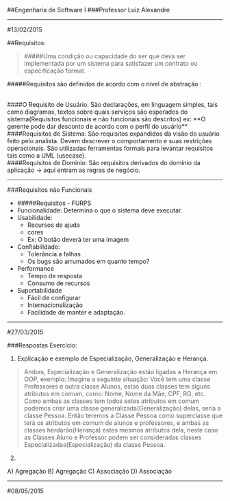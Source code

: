 ##Engenharia de Software I
###Professor Luiz Alexandre

------------------------------------------------
#13/02/2015


##Requisitos:
>#####Uma condição ou capacidade do ser que deva ser implementada por um sistema para satisfazer um contrato ou especificação formal.


#####Requisitos são definidos de acordo com o nível de abstração :

<br>
####O Requisito de Usuário:
São declarações, em linguagem simples, tais como diagramas, textos sobre quais serviços são esperados do sistema(Requisitos funcionais e não funcionais são descritos) ex:
**O gerente pode dar desconto de acordo com o perfil do usuário**

<br>
####Requisitos de Sistema:
São requisitos expandidos da visão do usuário feito pelo analista. Devem descrever o comportamento e suas restrições operacionais. São utilizadas ferramentas formais para levantar requisitos tais como a UML (usecase).

<br>
####Requisitos de Domínio:
São requisitos derivados do domínio da aplicação -> aqui entram as regras de negócio.

<br>

------------------------------
###Requisitos não Funcionais

- #####Requisitos - FURPS
 - Funcionalidade: Determina o que o sistema deve executar.
 - Usabilidade: 
   - Recursos de ajuda 
   - cores
   - Ex: O botão deverá ter uma imagem
 - Confiabilidade: 
   - Tolerância a falhas
   - Os bugs são arrumados em quanto tempo?
 - Performance
   - Tempo de resposta
   - Consumo de recursos
 - Suportabilidade
   - Fácil de configurar
   - Internacionalização
   - Facilidade de manter e adaptação. 

 

 ----------------------------------------------------------
 #27/03/2015


 ###Respostas Exercício:

 1) Explicação e exemplo de Especialização, Generalização e Herança.
>Ambas, Especialização e Generalização estão ligadas a Herança em OOP, exemplo:
Imagine a seguinte situação: Você tem uma classe Professores e outra classe Alunos, estas duas classes tem alguns atributos em comum, como: Nome, Nome da Mãe, CPF, RG, etc. Como ambas as classes tem todos estes atributos em comum podemos criar uma classe generalizada(Generalização) delas, seria a classe Pessoa.
Então teremos a Classe Pessoa como superclasse que terá os atributos em comum de alunos e professores, e ambas as classes herdarão(Herança) estes mesmos atributos dela, neste caso as Classes Aluno e Professor podem ser consideradas classes Especializadas(Especialização) da classe Pessoa.

2)
A) Agregação
B) Agregação
C) Associação
D) Associação


 ----------------------------------------------------------
 #08/05/2015
